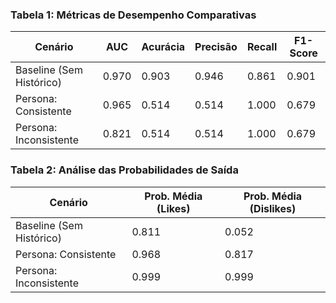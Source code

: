 ### Tabela 1: Métricas de Desempenho Comparativas

| Cenário                   | AUC    | Acurácia  | Precisão  | Recall  | F1-Score  |
|---------------------------|--------|-----------|-----------|---------|-----------|
| Baseline (Sem Histórico)  | 0.970  |   0.903   |   0.946   |  0.861  |   0.901   |
| Persona: Consistente      | 0.965  |   0.514   |   0.514   |  1.000  |   0.679   |
| Persona: Inconsistente    | 0.821  |   0.514   |   0.514   |  1.000  |   0.679   |


### Tabela 2: Análise das Probabilidades de Saída

| Cenário                   | Prob. Média (Likes)    | Prob. Média (Dislikes)    |
|---------------------------|------------------------|---------------------------|
| Baseline (Sem Histórico)  |         0.811          |           0.052           |
| Persona: Consistente      |         0.968          |           0.817           |
| Persona: Inconsistente    |         0.999          |           0.999           |
